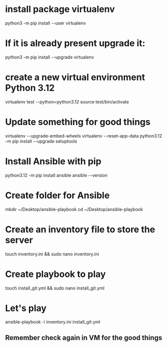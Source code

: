 # install package virtualenv
python3 -m pip install --user virtualenv

#  If it is already present upgrade it:
python3 -m pip install --upgrade virtualenv

# create a new virtual environment Python 3.12
virtualenv test --python=python3.12
source test/bin/activate

# Update something for good things
virtualenv --upgrade-embed-wheels
virtualenv --reset-app-data
python3.12 -m pip install --upgrade setuptools

# Install Ansible with pip
python3.12 -m pip install ansible
ansible --version

# Create folder for Ansible
mkdir ~/Desktop/ansible-playbook
cd ~/Desktop/ansible-playbook

# Create an inventory file to store the server
touch inventory.ini && sudo nano inventory.ini

# Create playbook to play
touch install_git.yml && sudo nano install_git.yml

# Let's play
ansible-playbook -i inventory.ini install_git.yml

## Remember check again in VM for the good things
